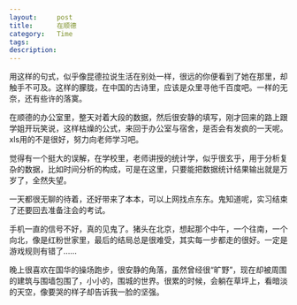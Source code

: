 ```yaml
---
layout:     post
title:      在顺德
category:   Time
tags: 
description: 
---
```


用这样的句式，似乎像昆德拉说生活在别处一样，很远的你便看到了她在那里，却触手不可及。这样的朦胧，在中国的古诗里，应该是众里寻他千百度吧。一样的无奈，还有些许的落寞。 

在顺德的办公室里，整天对着大段的数据，然后很安静的填写，刚才回来的路上跟学姐开玩笑说，这样枯燥的公式，来回于办公室与宿舍，是否会有发疯的一天呢。xls用的不是很好，努力向老师学习吧。 

觉得有一个挺大的误解，在学校里，老师讲授的统计学，似乎很玄乎，用于分析复杂的数据，比如时间分析的构成，可是在这里，只要能把数据统计结果输出就是万岁了，全然失望。 

一天都很无聊的待着，还好带来了本本，可以上网找点东东。鬼知道呢，实习结束了还要回去准备注会的考试。 

手机一直的信号不好，真的见鬼了。猪头在北京，想起那个中午，一个往南，一个向北，像是红粉世家里，最后的结局总是很难受，其实每一步都走的很好。一定是游戏规则有错了…… 

晚上很喜欢在国华的操场跑步，很安静的角落，虽然曾经很“旷野”，现在却被周围的建筑与围墙包围了，小小的，围城的世界。很累的时候，会躺在草坪上，看暗淡的天空，像要哭的样子却告诉我一脸的坚强。